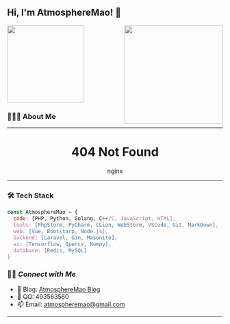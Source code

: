 <!--
**AtmosphereMao/AtmosphereMao** is a ✨ _special_ ✨ repository because its `README.md` (this file) appears on your GitHub profile.

Here are some ideas to get you started:

- 🔭 I’m currently working on ...
- 🌱 I’m currently learning ...
- 👯 I’m looking to collaborate on ...
- 🤔 I’m looking for help with ...
- 💬 Ask me about ...
- 📫 How to reach me: ...
- 😄 Pronouns: ...
- ⚡ Fun fact: ...
-->

<h2> Hi, I'm AtmosphereMao! 👋
</h2>
<p align='left'><a href="https://github.com/AtmosphereMao">
  <img height="180em" src="https://github-readme-stats-eight-theta.vercel.app/api?username=AtmosphereMao&theme=vue&show_icons=true&include_all_commits=true&count_private=true" /></a><img align='right' src="[https://home-bucket.obs.cn-south-1.myhuaweicloud.com/store/uploadImage/images/weapp.jpg](https://atmospheremao.com/img/minapp.jpg)" width="230"></p> 

### 👨🏻‍💻  About Me

---

<h1 align='center'>404 Not Found</h1>
<p align='center'>nginx</p>















---

### 🛠  Tech Stack

```javascript
const AtmosphereMao = {
  code: [PHP, Python, Golang, C++/C, JavaScript, HTML],
  tools: [PhpStorm, PyCharm, CLion, WebStorm, VSCode, Git, MarkDown],
  web: [Vue, Bootstarp, Node.js],
  backend: [Laravel, Gin, Masonite],
  ai: [Tensorflow, Opencv, Numpy],
  database: [Redis, MySQL]
}
```

### 🤝🏻<em><b>  Connect with Me</b> </em>

- 📗 Blog: [AtmosphereMao Blog](https://atmospheremao.com/)
- 💬 QQ: 493563560
- 📫 Email: atmospheremao@gmail.com

---
